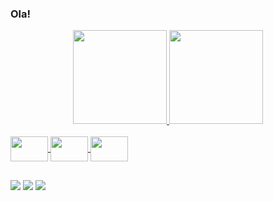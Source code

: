 ### Ola!

<div align="center">
  <a href="https://github.com/marcomf">
  <img height="150em" src="https://github-readme-stats.vercel.app/api?username=marcomf&show_icons=true&theme=dark&include_all_commits=true&count_private=true"/>
  <img height="150em" src="https://github-readme-stats.vercel.app/api/top-langs/?username=marcomf&layout=compact&langs_count=7&theme=dark"/>
</div>
  <div style="display: inline_block"><br>
  <link rel="stylesheet" href="https://cdn.jsdelivr.net/gh/devicons/devicon@v2.15.1/devicon.min.css">
  <img src="https://cdn.jsdelivr.net/gh/devicons/devicon/icons/c/c-original.svg" /
  <img align="center" height="40" width="60"
  <link rel="stylesheet" href="https://cdn.jsdelivr.net/gh/devicons/devicon@v2.15.1/devicon.min.css"> 
  <img src="https://cdn.jsdelivr.net/gh/devicons/devicon/icons/cplusplus/cplusplus-original.svg" /       
  <img align="center" height="40" width="60" 
  <link rel="stylesheet" href="https://cdn.jsdelivr.net/gh/devicons/devicon@v2.15.1/devicon.min.css">
  <img src="https://cdn.jsdelivr.net/gh/devicons/devicon/icons/java/java-original.svg" /
  <img align="center" height="40" width="60"
</div>
  
##
 
<div> 
  <a href="https://instagram.com/marcomdf_" target="_blank"><img src="https://img.shields.io/badge/-Instagram-%23E4405F?style=for-the-badge&logo=instagram&logoColor=white" target="_blank"></a>
 <a href="https://discord.com/channels/@me" target="_blank"><img src="https://img.shields.io/badge/Discord-7289DA?style=for-the-badge&logo=discord&logoColor=white" target="_blank"></a> 
  <a href = "marco.mdf17@gmail.com"><img src="https://img.shields.io/badge/-Gmail-%23333?style=for-the-badge&logo=gmail&logoColor=white" target="_blank"></a>
</div>
